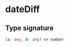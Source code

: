 # dateDiff

## Type signature

<!-- prettier-ignore-start -->
```typescript
(a: any, b: any) => number
```
<!-- prettier-ignore-end -->
